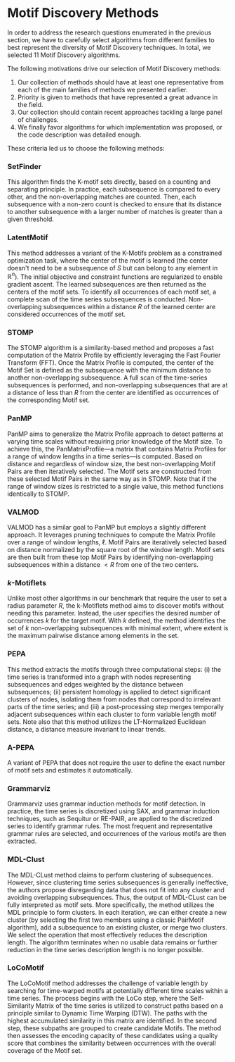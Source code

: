 # Motif Discovery Methods

In order to address the research questions enumerated in the previous section, we have to carefully select algorithms  from different families to best represent the diversity of Motif Discovery techniques. In total, we selected 11 Motif Discovery algorithms.

The following motivations drive our selection of Motif Discovery methods: 
1. Our collection of methods should have at least one representative from each of the main families of methods we presented earlier. 
2. Priority is given to methods that have represented a great advance in the field.
3. Our collection should contain recent approaches tackling a large panel of challenges.
4. We finally favor algorithms for which implementation was proposed, or the code description was detailed enough.

These criteria led us to choose the following methods: 

### SetFinder 

This algorithm finds the K-motif sets directly, based on a counting and separating principle. In practice, each subsequence is compared to every other, and the non-overlapping matches  are counted. Then, each subsequence with a non-zero count is checked to ensure that its distance to another subsequence with a larger number of matches is greater than a given threshold.

### LatentMotif 

This method addresses a variant of the K-Motifs problem as a constrained optimization task, where the center of the motif is learned (the center doesn't need to be a subsequence of $S$ but can belong to any element in $\mathbb{R}^n$). The initial objective and constraint functions are regularized to enable gradient ascent. The learned subsequences are then returned as the centers of the motif sets. To identify all occurrences of each motif set, a complete scan of the time series subsequences is conducted. Non-overlapping subsequences within a distance $R$ of the learned center are considered occurrences of the motif set.


### STOMP
The STOMP algorithm is a similarity-based method and proposes a fast computation of the Matrix Profile by efficiently leveraging the Fast Fourier Transform (FFT). Once the  Matrix Profile is computed, the center of the Motif Set is defined as the subsequence with the minimum distance to another non-overlapping subsequence. A full scan of the time-series subsequences is performed, and non-overlapping subsequences that are at a distance of less than $R$ from the center are identified as occurrences of the corresponding Motif set.

### PanMP 

PanMP aims to generalize the Matrix Profile approach to detect patterns at varying time scales without requiring prior knowledge of the Motif size. To achieve this, the PanMatrixProfile—a matrix that contains Matrix Profiles for a range of window lengths in a time series—is computed. Based on distance and regardless of window size, the best non-overlapping Motif Pairs are then iteratively selected. The Motif sets are constructed from these selected Motif Pairs in the same way as in STOMP. Note that if the range of window sizes is restricted to a single value, this method functions identically to STOMP.

### VALMOD 

VALMOD has a similar goal to PanMP but employs a slightly different approach. It leverages pruning techniques to compute the Matrix Profile over a range of window lengths, $\ell$. Motif Pairs are iteratively selected based on distance normalized by the square root of the window length. Motif sets are then built from these top Motif Pairs by identifying non-overlapping subsequences within a distance $< R$ from one of the two centers. 

### $k$-Motiflets 

Unlike most other algorithms in our benchmark that require the user to set a radius parameter $R$, the k-Motiflets method aims to discover motifs without needing this parameter. Instead, the user specifies the desired number of occurrences $k$ for the target motif. With $k$ defined, the method identifies the set of $k$ non-overlapping subsequences with minimal extent, where extent is the maximum pairwise distance among elements in the set.


### PEPA

This method extracts the motifs through three computational steps: (i) the time series is transformed into a graph with nodes representing subsequences and edges weighted by the distance between subsequences; (ii) persistent homology is applied to detect significant clusters of nodes, isolating them from nodes that correspond to irrelevant parts of the time series; and (iii) a post-processing step merges temporally adjacent subsequences within each cluster to form variable length motif sets. Note also that this method utilizes the LT-Normalized Euclidean distance, a distance measure invariant to linear trends.

### A-PEPA 

A variant of PEPA that does not require the user to define the exact number of motif sets and estimates it automatically.

### Grammarviz 

Grammarviz uses grammar induction methods for motif detection. In practice, the time series is discretized using SAX, and grammar induction techniques, such as Sequitur or RE-PAIR, are applied to the discretized series to identify grammar rules. The most frequent and representative grammar rules are selected, and occurrences of the various motifs are then extracted.

### MDL-Clust

The MDL-CLust method claims to perform clustering of subsequences. However, since clustering time series subsequences is generally ineffective, the authors propose disregarding data that does not fit into any cluster and avoiding overlapping subsequences. Thus, the output of MDL-CLust can be fully interpreted as motif sets. 
More specifically, the method utilizes the MDL principle to form clusters. In each iteration, we can either create a new cluster (by selecting the first two members using a classic PairMotif algorithm), add a subsequence to an existing cluster, or merge two clusters. We select the operation that most effectively reduces the description length. The algorithm terminates when no usable data remains or further reduction in the time series description length is no longer possible.

### LoCoMotif 

The LoCoMotif method addresses the challenge of variable length by searching for time-warped motifs at potentially different time scales within a time series. The process begins with the LoCo step, where the Self-Similarity Matrix of the time series is utilized to construct paths based on a principle similar to Dynamic Time Warping (DTW). The paths with the highest accumulated similarity in this matrix are identified. In the second step, these subpaths are grouped to create candidate Motifs. The method then assesses the encoding capacity of these candidates using a quality score that combines the similarity between occurrences with the overall coverage of the Motif set.
